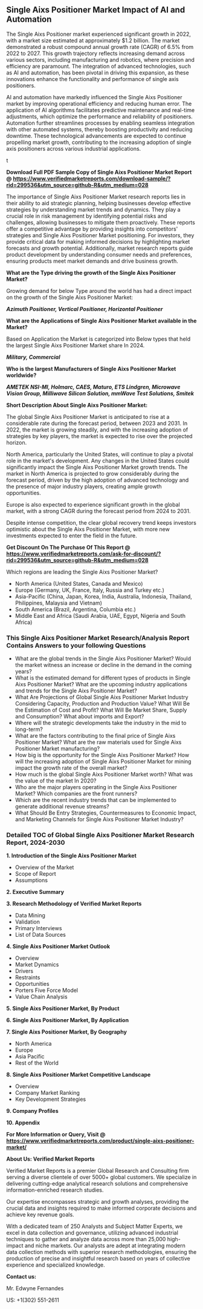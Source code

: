 <h2>Single Aixs Positioner Market Impact of AI and Automation</h2><p>The Single Aixs Positioner market experienced significant growth in 2022, with a market size estimated at approximately $1.2 billion. The market demonstrated a robust compound annual growth rate (CAGR) of 6.5% from 2022 to 2027. This growth trajectory reflects increasing demand across various sectors, including manufacturing and robotics, where precision and efficiency are paramount. The integration of advanced technologies, such as AI and automation, has been pivotal in driving this expansion, as these innovations enhance the functionality and performance of single axis positioners.</p><p>AI and automation have markedly influenced the Single Aixs Positioner market by improving operational efficiency and reducing human error. The application of AI algorithms facilitates predictive maintenance and real-time adjustments, which optimize the performance and reliability of positioners. Automation further streamlines processes by enabling seamless integration with other automated systems, thereby boosting productivity and reducing downtime. These technological advancements are expected to continue propelling market growth, contributing to the increasing adoption of single axis positioners across various industrial applications.</p>t</p><p id="" class=""><strong>Download Full PDF Sample Copy of Single Aixs Positioner Market Report @ <a href="https://www.verifiedmarketreports.com/download-sample/?rid=299536&utm_source=github-R&utm_medium=028" target="_blank">https://www.verifiedmarketreports.com/download-sample/?rid=299536&utm_source=github-R&utm_medium=028</a></strong></p><p>The importance of&nbsp;Single Aixs Positioner Market research reports lies in their ability to aid strategic planning, helping businesses develop effective strategies by understanding market trends and dynamics. They play a crucial role in risk management by identifying potential risks and challenges, allowing businesses to mitigate them proactively. These reports offer a competitive advantage by providing insights into competitors' strategies and Single Aixs Positioner Market positioning. For investors, they provide critical data for making informed decisions by highlighting market forecasts and growth potential. Additionally, market research reports guide product development by understanding consumer needs and preferences, ensuring products meet market demands and drive business growth.</p><p><strong>What are the&nbsp;Type driving the growth of the Single Aixs Positioner Market?</strong></p><p id="" class="">Growing demand for below Type around the world has had a direct impact on the growth of the Single Aixs Positioner Market:</p><em><strong>Azimuth Positioner, Vertical Positioner, Horizontal Positioner</strong></em></p><strong>What are the&nbsp;Applications&nbsp;of Single Aixs Positioner Market available in the Market?</strong></p><p id="" class="">Based on Application the Market is categorized into Below types that held the largest Single Aixs Positioner Market share In 2024.</p><em><strong>Military, Commercial</strong></em></p><strong>Who is the largest Manufacturers of Single Aixs Positioner Market worldwide?</strong></p><p><em><strong>AMETEK NSI-MI, Holmarc, CAES, Maturo, ETS Lindgren, Microwave Vision Group, Milliwave Silicon Solution, mmWave Test Solutions, Smitek</strong></em></p><p id="" class=""><strong>Short Description About Single Aixs Positioner Market:</strong></p><p>The global Single Aixs Positioner Market is anticipated to rise at a considerable rate during the forecast period, between 2023 and 2031. In 2022, the market is growing steadily, and with the increasing adoption of strategies by key players, the market is expected to rise over the projected horizon.</p><p>North America, particularly the United States, will continue to play a pivotal role in the market's development. Any changes in the United States could significantly impact the Single Aixs Positioner Market growth trends. The market in North America is projected to grow considerably during the forecast period, driven by the high adoption of advanced technology and the presence of major industry players, creating ample growth opportunities.</p><p>Europe is also expected to experience significant growth in the global market, with a strong CAGR during the forecast period from 2024 to 2031.</p><p>Despite intense competition, the clear global recovery trend keeps investors optimistic about the Single Aixs Positioner Market, with more new investments expected to enter the field in the future.</p><p id="" class=""><strong>Get Discount On The Purchase Of This Report @ <a href="https://www.verifiedmarketreports.com/ask-for-discount/?rid=299536&utm_source=github-R&utm_medium=028" target="_blank">https://www.verifiedmarketreports.com/ask-for-discount/?rid=299536&utm_source=github-R&utm_medium=028</a></strong></p>Which regions are leading the Single Aixs Positioner Market?</p><ul><li>North America (United States, Canada and Mexico)</li><li>Europe (Germany, UK, France, Italy, Russia and Turkey etc.)</li><li>Asia-Pacific (China, Japan, Korea, India, Australia, Indonesia, Thailand, Philippines, Malaysia and Vietnam)</li><li>South America (Brazil, Argentina, Columbia etc.)</li><li>Middle East and Africa (Saudi Arabia, UAE, Egypt, Nigeria and South Africa)</li></ul><h3 id="" class="">This Single Aixs Positioner Market Research/Analysis Report Contains Answers to your following Questions</h3><ul><li>What are the global trends in the Single Aixs Positioner Market? Would the market witness an increase or decline in the demand in the coming years?</li><li>What is the estimated demand for different types of products in Single Aixs Positioner Market? What are the upcoming industry applications and trends for the Single Aixs Positioner Market?</li><li>What Are Projections of Global Single Aixs Positioner Market Industry Considering Capacity, Production and Production Value? What Will Be the Estimation of Cost and Profit? What Will Be Market Share, Supply and Consumption? What about imports and Export?</li><li>Where will the strategic developments take the industry in the mid to long-term?</li><li>What are the factors contributing to the final price of Single Aixs Positioner Market? What are the raw materials used for Single Aixs Positioner Market manufacturing?</li><li>How big is the opportunity for the Single Aixs Positioner Market? How will the increasing adoption of Single Aixs Positioner Market for mining impact the growth rate of the overall market?</li><li>How much is the global Single Aixs Positioner Market worth? What was the value of the market In 2020?</li><li>Who are the major players operating in the Single Aixs Positioner Market? Which companies are the front runners?</li><li>Which are the recent industry trends that can be implemented to generate additional revenue streams?</li><li>What Should Be Entry Strategies, Countermeasures to Economic Impact, and Marketing Channels for Single Aixs Positioner Market Industry?</li></ul><h3 id="" class="">Detailed TOC of Global Single Aixs Positioner Market Research Report, 2024-2030</h3><p id="" class=""><strong>1. Introduction of the Single Aixs Positioner Market</strong></p><ul><li>Overview of the Market</li><li>Scope of Report</li><li>Assumptions</li></ul><p id="" class=""><strong>2. Executive Summary</strong></p><p id="" class=""><strong>3. Research Methodology of Verified Market Reports</strong></p><ul><li>Data Mining</li><li>Validation</li><li>Primary Interviews</li><li>List of Data Sources</li></ul><p id="" class=""><strong>4. Single Aixs Positioner Market Outlook</strong></p><ul><li>Overview</li><li>Market Dynamics</li><li>Drivers</li><li>Restraints</li><li>Opportunities</li><li>Porters Five Force Model</li><li>Value Chain Analysis</li></ul><p id="" class=""><strong>5. Single Aixs Positioner Market, By Product</strong></p><p id="" class=""><strong>6. Single Aixs Positioner Market, By Application</strong></p><p id="" class=""><strong>7. Single Aixs Positioner Market, By Geography</strong></p><ul><li>North America</li><li>Europe</li><li>Asia Pacific</li><li>Rest of the World</li></ul><p id="" class=""><strong>8. Single Aixs Positioner Market Competitive Landscape</strong></p><ul><li>Overview</li><li>Company Market Ranking</li><li>Key Development Strategies</li></ul><p id="" class=""><strong>9. Company Profiles</strong></p><p id="" class=""><strong>10. Appendix</strong></p><p id="" class=""><strong>For More Information or Query, Visit @ <a href="https://www.verifiedmarketreports.com/product/single-aixs-positioner-market/" target="_blank">https://www.verifiedmarketreports.com/product/single-aixs-positioner-market/</a></strong></p><p id="" class=""><strong>About Us: Verified Market Reports</strong></p><p id="" class="">Verified Market Reports is a premier Global Research and Consulting firm serving a diverse clientele of over 5000+ global customers. We specialize in delivering cutting-edge analytical research solutions and comprehensive information-enriched research studies.</p><p id="" class="">Our expertise encompasses strategic and growth analyses, providing the crucial data and insights required to make informed corporate decisions and achieve key revenue goals.</p><p id="" class="">With a dedicated team of 250 Analysts and Subject Matter Experts, we excel in data collection and governance, utilizing advanced industrial techniques to gather and analyze data across more than 25,000 high-impact and niche markets. Our analysts are adept at integrating modern data collection methods with superior research methodologies, ensuring the production of precise and insightful research based on years of collective experience and specialized knowledge.</p><p id="" class=""><strong>Contact us:</strong></p><p id="" class="">Mr. Edwyne Fernandes</p><p id="" class="">US: +1(302) 551-2611</p>